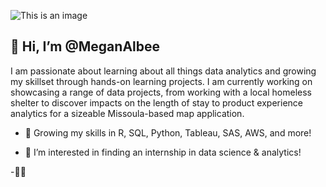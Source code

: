 ![This is an image](https://user-images.githubusercontent.com/102624697/169426819-de7f8559-5d95-4f24-8eec-5ed4e337ad0f.svg)


## 👋 Hi, I’m @MeganAlbee 
I am passionate about learning about all things data analytics and growing my skillset through hands-on learning projects. I am currently working on showcasing a range of data projects, from working with a local homeless shelter to discover impacts on the length of stay to product experience analytics for a sizeable Missoula-based map application. 

- 🌱 Growing my skills in R, SQL, Python, Tableau, SAS, AWS, and more!  

- 👀 I’m interested in finding an internship in data science & analytics!

-:woman_technologist:	
